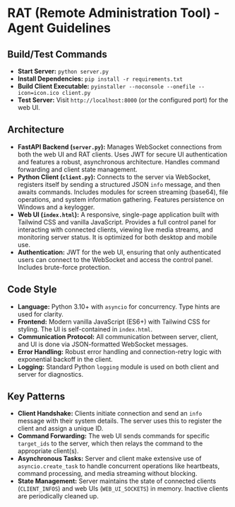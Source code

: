 # RAT (Remote Administration Tool) - Agent Guidelines

## Build/Test Commands
- **Start Server:** `python server.py`
- **Install Dependencies:** `pip install -r requirements.txt`
- **Build Client Executable:** `pyinstaller --noconsole --onefile --icon=icon.ico client.py`
- **Test Server:** Visit `http://localhost:8000` (or the configured port) for the web UI.

## Architecture
- **FastAPI Backend (`server.py`):** Manages WebSocket connections from both the web UI and RAT clients. Uses JWT for secure UI authentication and features a robust, asynchronous architecture. Handles command forwarding and client state management.
- **Python Client (`client.py`):** Connects to the server via WebSocket, registers itself by sending a structured JSON `info` message, and then awaits commands. Includes modules for screen streaming (base64), file operations, and system information gathering. Features persistence on Windows and a keylogger.
- **Web UI (`index.html`):** A responsive, single-page application built with Tailwind CSS and vanilla JavaScript. Provides a full control panel for interacting with connected clients, viewing live media streams, and monitoring server status. It is optimized for both desktop and mobile use.
- **Authentication:** JWT for the web UI, ensuring that only authenticated users can connect to the WebSocket and access the control panel. Includes brute-force protection.

## Code Style
- **Language:** Python 3.10+ with `asyncio` for concurrency. Type hints are used for clarity.
- **Frontend:** Modern vanilla JavaScript (ES6+) with Tailwind CSS for styling. The UI is self-contained in `index.html`.
- **Communication Protocol:** All communication between server, client, and UI is done via JSON-formatted WebSocket messages.
- **Error Handling:** Robust error handling and connection-retry logic with exponential backoff in the client.
- **Logging:** Standard Python `logging` module is used on both client and server for diagnostics.

## Key Patterns
- **Client Handshake:** Clients initiate connection and send an `info` message with their system details. The server uses this to register the client and assign a unique ID.
- **Command Forwarding:** The web UI sends commands for specific `target_ids` to the server, which then relays the command to the appropriate client(s).
- **Asynchronous Tasks:** Server and client make extensive use of `asyncio.create_task` to handle concurrent operations like heartbeats, command processing, and media streaming without blocking.
- **State Management:** Server maintains the state of connected clients (`CLIENT_INFOS`) and web UIs (`WEB_UI_SOCKETS`) in memory. Inactive clients are periodically cleaned up.
